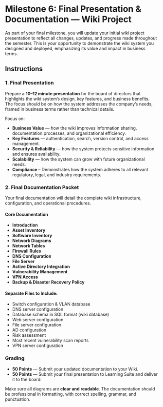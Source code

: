 # Milestone 6: Final Presentation & Documentation — Wiki Project

As part of your final milestone, you will update your initial wiki project presentation to reflect all changes, updates, and progress made throughout the semester. This is your opportunity to demonstrate the wiki system you designed and deployed, emphasizing its value and impact in business terms.


## Instructions

### 1. Final Presentation
Prepare a **10–12 minute presentation** for the board of directors that highlights the wiki system’s design, key features, and business benefits. The focus should be on how the system addresses the company’s needs, framed in business terms rather than technical details.


Focus on:

- **Business Value** — how the wiki improves information sharing, documentation processes, and organizational efficiency.
- **Key Features** — authentication, search, version control, and access management.
- **Security & Reliability** — how the system protects sensitive information and ensures availability.
- **Scalability** — how the system can grow with future organizational needs.
- **Compliance** – Demonstrates how the system adheres to all relevant regulatory, legal, and industry requirements.


### 2. Final Documentation Packet

Your final documentation will detail the complete wiki infrastructure, configuration, and operational procedures.

#### Core Documentation
- **Introduction**
- **Asset Inventory**
- **Software Inventory**
- **Network Diagrams**
- **Network Tables**
- **Firewall Rules**
- **DNS Configuration**
- **File Server**
- **Active Directory Integration**
- **Vulnerability Management**
- **VPN Access**
- **Backup & Disaster Recovery Policy**

#### Separate Files to Include:

- Switch configuration & VLAN database
- DNS server configuration
- Database schema in SQL format (wiki database)
- Web server configuration
- File server configuration
- AD configuration
- Risk assessment
- Most recent vulnerability scan reports
- VPN server configuration

### Grading

- **50 Points** — Submit your updated documentation to your Wiki.
- **50 Points** — Submit your final presentation to Learning Suite and deliver it to the board.

Make sure all diagrams are **clear and readable**. The documentation should be professional in formatting, with correct spelling, grammar, and punctuation.